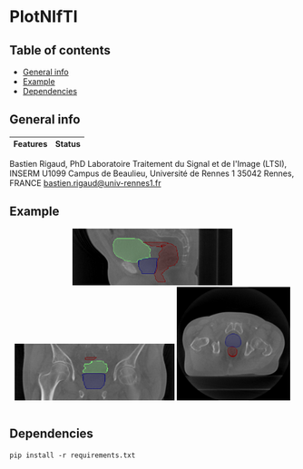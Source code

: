 # PlotNIfTI

## Table of contents

* [General info](#general-info)
* [Example](#example)
* [Dependencies](#dependencies)

## General info

| Features                                    | Status              |
|---------------------------------------------|---------------------|

Bastien Rigaud, PhD Laboratoire Traitement du Signal et de l'Image (LTSI), INSERM U1099 Campus de Beaulieu, Université
de Rennes 1 35042 Rennes, FRANCE bastien.rigaud@univ-rennes1.fr

## Example

<p align="center">
<img src="example/screenshot_sagittal.png" height=100>
<img src="example/screenshot_coronal.png" height=100>
<img src="example/screenshot_axial.png" height=200>    
</p>

```
```

## Dependencies

```
pip install -r requirements.txt
```
